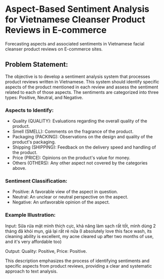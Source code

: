 # Aspect-Based Sentiment Analysis for Vietnamese Cleanser Product Reviews in E-commerce

Forecasting aspects and associated sentiments in Vietnamese facial cleanser product reviews on E-commerce sites.

## Problem Statement:
The objective is to develop a sentiment analysis system that processes product reviews written in Vietnamese. This system should identify specific aspects of the product mentioned in each review and assess the sentiment related to each of those aspects. The sentiments are categorized into three types: Positive, Neutral, and Negative.

### Aspects to Identify:
* Quality (QUALITY): Evaluations regarding the overall quality of the product.
* Smell (SMELL): Comments on the fragrance of the product.
* Packaging (PACKING): Observations on the design and quality of the product's packaging.
* Shipping (SHIPPING): Feedback on the delivery speed and handling of the product.
* Price (PRICE): Opinions on the product's value for money.
* Others (OTHERS): Any other aspect not covered by the categories above.

### Sentiment Classification:
* Positive: A favorable view of the aspect in question.
* Neutral: An unclear or neutral perspective on the aspect.
* Negative: An unfavorable opinion of the aspect.

### Example Illustration:
Input: Sữa rửa mặt mình thích cực, khả năng làm sạch rất tốt, mình dùng 2 tháng đã khỏi mụn, giá lại rất rẻ nữa (I absolutely love this face wash, its cleaning ability is excellent, my acne cleared up after two months of use, and it's very affordable too)

Output: Quality: Positive, Price: Positive.

This description emphasizes the process of identifying sentiments and specific aspects from product reviews, providing a clear and systematic approach to text analysis.